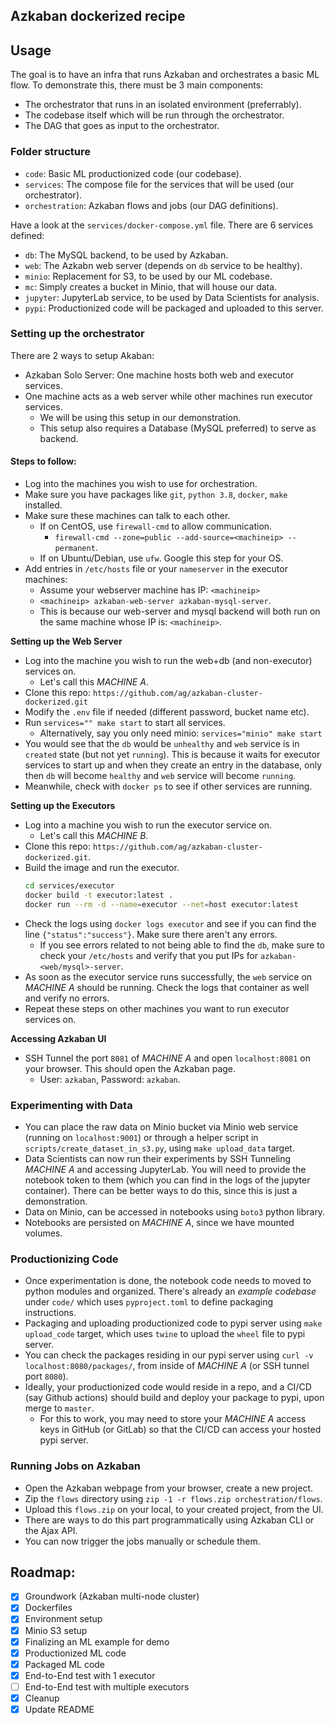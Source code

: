 ## Azkaban dockerized recipe

## Usage
The goal is to have an infra that runs Azkaban and orchestrates a basic ML flow. To demonstrate this, there must be 3 main components:
- The orchestrator that runs in an isolated environment (preferrably).
- The codebase itself which will be run through the orchestrator.
- The DAG that goes as input to the orchestrator.

### Folder structure
- `code`: Basic ML productionized code (our codebase).
- `services`: The compose file for the services that will be used (our orchestrator).
- `orchestration`: Azkaban flows and jobs (our DAG definitions).

Have a look at the `services/docker-compose.yml` file. There are 6 services defined:
- `db`: The MySQL backend, to be used by Azkaban.
- `web`: The Azkabn web server (depends on `db` service to be healthy).
- `minio`: Replacement for S3, to be used by our ML codebase.
- `mc`: Simply creates a bucket in Minio, that will house our data.
- `jupyter`: JupyterLab service, to be used by Data Scientists for analysis.
- `pypi`: Productionized code will be packaged and uploaded to this server.

### Setting up the orchestrator
There are 2 ways to setup Akaban:
- Azkaban Solo Server: One machine hosts both web and executor services.
- One machine acts as a web server while other machines run executor services.
	- We will be using this setup in our demonstration.
	- This setup also requires a Database (MySQL preferred) to serve as backend.

#### Steps to follow:
- Log into the machines you wish to use for orchestration.
- Make sure you have packages like `git`, `python 3.8`, `docker`, `make` installed.
- Make sure these machines can talk to each other.
	- If on CentOS, use `firewall-cmd` to allow communication.
		- `firewall-cmd --zone=public --add-source=<machineip> --permanent`.
	- If on Ubuntu/Debian, use `ufw`. Google this step for your OS.
- Add entries in `/etc/hosts` file or your `nameserver` in the executor machines:
	- Assume your webserver machine has IP: `<machineip>`
	- `<machineip> azkaban-web-server azkaban-mysql-server`.
	- This is because our web-server and mysql backend will both run on the same machine whose IP is: `<machineip>`.

**Setting up the Web Server**
- Log into the machine you wish to run the web+db (and non-executor) services on.
	- Let's call this *MACHINE A*.
- Clone this repo: `https://github.com/ag/azkaban-cluster-dockerized.git`
- Modify the `.env` file if needed (different password, bucket name etc).
- Run `services="" make start` to start all services.
	- Alternatively, say you only need minio: `services="minio" make start`
- You would see that the `db` would be `unhealthy` and `web` service is in `created` state (but not yet `running`). This is because it waits for executor services to start up and when they create an entry in the database, only then `db` will become `healthy` and `web` service will become `running`.
- Meanwhile, check with `docker ps` to see if other services are running.

**Setting up the Executors**
- Log into a machine you wish to run the executor service on.
	- Let's call this *MACHINE B*.
- Clone this repo: `https://github.com/ag/azkaban-cluster-dockerized.git`.
- Build the image and run the executor.
	```bash
	cd services/executor
	docker build -t executor:latest .
	docker run --rm -d --name=executor --net=host executor:latest
	```
- Check the logs using `docker logs executor` and see if you can find the line `{"status":"success"}`. Make sure there aren't any errors.
	- If you see errors related to not being able to find the `db`, make sure to check your `/etc/hosts` and verify that you put IPs for `azkaban-<web/mysql>-server`.
- As soon as the executor service runs successfully, the `web` service on *MACHINE A* should be running. Check the logs that container as well and verify no errors.
- Repeat these steps on other machines you want to run executor services on.

**Accessing Azkaban UI**
- SSH Tunnel the port `8081` of *MACHINE A* and open `localhost:8081` on your browser. This should open the Azkaban page.
	- User: `azkaban`, Password: `azkaban`.

### Experimenting with Data
- You can place the raw data on Minio bucket via Minio web service (running on `localhost:9001`) or through a helper script in `scripts/create_dataset_in_s3.py`, using `make upload_data` target.
- Data Scientists can now run their experiments by SSH Tunneling *MACHINE A* and accessing JupyterLab. You will need to provide the notebook token to them (which you can find in the logs of the jupyter container). There can be better ways to do this, since this is just a demonstration.
- Data on Minio, can be accessed in notebooks using `boto3` python library.
- Notebooks are persisted on *MACHINE A*, since we have mounted volumes.

### Productionizing Code
- Once experimentation is done, the notebook code needs to moved to python modules and organized. There's already an *example codebase* under `code/` which uses `pyproject.toml` to define packaging instructions.
- Packaging and uploading productionized code to pypi server using `make upload_code` target, which uses `twine` to upload the `wheel` file to pypi server.
- You can check the packages residing in our pypi server using `curl -v localhost:8080/packages/`, from inside of *MACHINE A* (or SSH tunnel port `8080`).
- Ideally, your productionized code would reside in a repo, and a CI/CD (say Github actions) should build and deploy your package to pypi, upon merge to `master`.
	- For this to work, you may need to store your *MACHINE A* access keys in GitHub (or GitLab) so that the CI/CD can access your hosted pypi server.

### Running Jobs on Azkaban
- Open the Azkaban webpage from your browser, create a new project.
- Zip the `flows` directory using `zip -1 -r flows.zip orchestration/flows`.
- Upload this `flows.zip` on your local, to your created project, from the UI.
- There are ways to do this part programmatically using Azkaban CLI or the Ajax API.
- You can now trigger the jobs manually or schedule them.

## Roadmap:
- [x] Groundwork (Azkaban multi-node cluster)
- [x] Dockerfiles
- [x] Environment setup
- [x] Minio S3 setup
- [x] Finalizing an ML example for demo
- [x] Productionized ML code
- [x] Packaged ML code
- [x] End-to-End test with 1 executor
- [ ] End-to-End test with multiple executors
- [x] Cleanup
- [x] Update README
